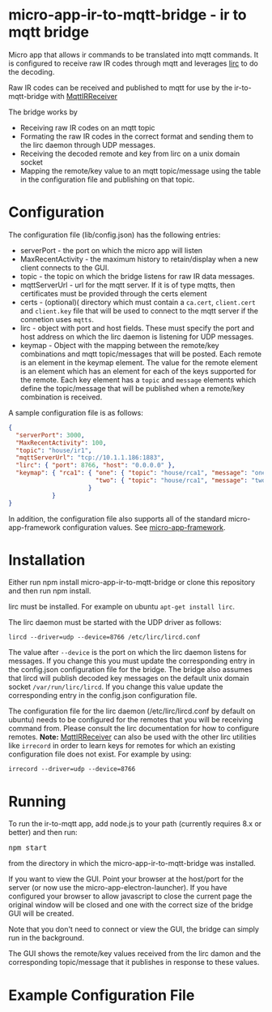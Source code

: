 # micro-app-ir-to-mqtt-bridge - ir  to mqtt bridge

Micro app that allows ir commands to be translated into
mqtt commands. It is configured to receive raw IR codes
through mqtt and leverages [lirc](http://lirc.org) to do
the decoding.

Raw IR codes can be received and published
to mqtt for use by the ir-to-mqtt-bridge with
[MqttIRReceiver](https://github.com/mhdawson/arduino-esp8266/tree/master/MqttIRReceiver)

The bridge works by 

* Receiving raw IR codes on an mqtt topic
* Formating the raw IR codes in the correct format and sending them
  to the lirc daemon through UDP messages.
* Receiving the decoded remote and key from lirc on a unix
  domain socket
* Mapping the remote/key value to an mqtt topic/message using the
  table in the configuration file and publishing on that topic.

# Configuration

The configuration file (lib/config.json) has the following entries:

* serverPort - the port on which the micro app will listen
* MaxRecentActivity - the maximum history to retain/display when
  a new client connects to the GUI.
* topic - the topic on which the bridge listens for raw IR data
  messages.
* mqttServerUrl - url for the mqtt server.  If it is of type
  mqtts, then certificates must be provided through the certs
  element
* certs - (optional)( directory which must contain a `ca.cert`, `client.cert`
  and `client.key` file that will be used to connect to the mqtt
  server if the connetion uses `mqtts`.
* lirc - object with port and host fields.  These must specify the port
  and host address on which the lirc daemon is listening for UDP
  messages.
* keymap - Object with the mapping between the remote/key combinations
  and mqtt topic/messages that will be posted.
  Each remote is an element in the keymap element.  The value for the
  remote element is an element which has an element for each of the keys
  supported for the remote.  Each key element has a `topic` and `message`
  elements which define the topic/message that will be published when
  a remote/key combination is received.

A sample configuration file is as follows:

```json
{
  "serverPort": 3000,
  "MaxRecentActivity": 100,
  "topic": "house/ir1",
  "mqttServerUrl": "tcp://10.1.1.186:1883",
  "lirc": { "port": 8766, "host": "0.0.0.0" },
  "keymap": { "rca1": { "one": { "topic": "house/rca1", "message": "one" },
                        "two": { "topic": "house/rca1", "message": "two" }
                      }
            }
}

```

In addition, the configuration file also supports all of the standard
micro-app-framework configuration values.  See
[micro-app-framework](https://github.com/mhdawson/micro-app-framework). 

# Installation

Either run npm install micro-app-ir-to-mqtt-bridge or clone this repository
and then run npm install.

lirc must be installed.  For example on ubuntu `apt-get install lirc`.

The lirc daemon must be started with the UDP driver as follows:

```
lircd --driver=udp --device=8766 /etc/lirc/lircd.conf

```

The value after `--device` is the port on which the lirc daemon listens
for messages.  If you change this you must update the corresponding
entry in the config.json configuration file for the bridge.  The bridge
also assumes that lircd will publish decoded key messages on the default
unix domain socket `/var/run/lirc/lircd`.  If you change this value update
the corresponding entry in the config.json configuration file.

The configuration file for the lirc daemon (/etc/lirc/lircd.conf by default
on ubuntu) needs to be configured for the remotes that you will be
receiving command from.  Please consult the lirc documentation for
how to configure remotes.  **Note:** 
[MqttIRReceiver](https://github.com/mhdawson/arduino-esp8266/tree/master/MqttIRReceiver)
can also be used with the other lirc utilities like `irrecord` in order
to learn keys for remotes for which an existing configuration file
does not exist. For example by using:

```
irrecord --driver=udp --device=8766
```

# Running

To run the ir-to-mqtt app, add node.js to your path
(currently requires 8.x or better) and then run:

<PRE>
npm start
</PRE>

from the directory in which the micro-app-ir-to-mqtt-bridge was installed.

If you want to view the GUI. Point your browser at the host/port for the server
(or now use the micro-app-electron-launcher). 
If you have configured your browser to allow javascript to close the current
page the original window will be closed and one with the correct size of the
bridge GUI will be created.

Note that you don't need to connect or view the GUI, the bridge can simply run
in the background.

The GUI shows the remote/key values received from the lirc damon and the
corresponding topic/message that it publishes in response to these values.


# Example Configuration File

